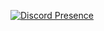 [![Discord Presence](https://lanyard.cnrad.dev/api/288362986991648778)](https://discord.com/users/288362986991648778)
